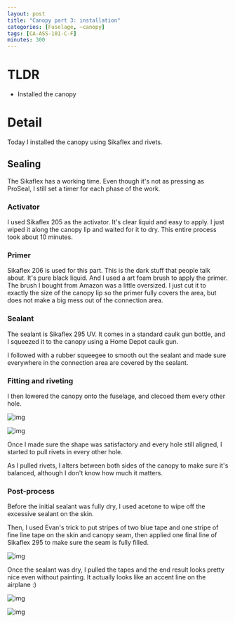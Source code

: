 ```yaml
---
layout: post
title: "Canopy part 3: installation"
categories: [Fuselage, ~canopy]
tags: [CA-ASS-101-C-F]
minutes: 300
---
```


# TLDR

- Installed the canopy

# Detail

Today I installed the canopy using Sikaflex and rivets.

## Sealing

The Sikaflex has a working time. Even though it's not as pressing as ProSeal, I still set a timer for each phase of the work.

### Activator

I used Sikaflex 205 as the activator. It's clear liquid and easy to apply. I just wiped it along the canopy lip and waited for it to dry. This entire process took about 10 minutes.

### Primer

Sikaflex 206 is used for this part. This is the dark stuff that people talk about. It's pure black liquid. And I used a art foam brush to apply the primer. The brush I bought from Amazon was a little oversized. I just cut it to exactly the size of the canopy lip so the primer fully covers the area, but does not make a big mess out of the connection area.

### Sealant

The sealant is Sikaflex 295 UV. It comes in a standard caulk gun bottle, and I squeezed it to the canopy using a Home Depot caulk gun.

I followed with a rubber squeegee to smooth out the sealant and made sure everywhere in the connection area are covered by the sealant.

### Fitting and riveting

I then lowered the canopy onto the fuselage, and clecoed them every other hole.

![img](https://lh3.googleusercontent.com/pw/AP1GczPaSKthk1l7Bz4Ams_kqK20rkt7zWCuIquB-WDG4nwmc6eZ8VK8Pq1hfvPFKvWaOMM1Xg0MQTB-7-4cU7w9IEf86YK8VfBC30hS6p6uqLfzTEaWypitXl2Bd11DezmtPvkfHo5cbgGzzDT4O7Ygb7KWIA=w2274-h1712-s-no-gm?authuser=3)

![img](https://lh3.googleusercontent.com/pw/AP1GczOJWzr8ljOJCjzdOA0HLNhAh0O-4WZbPyKoQ29iD1pm9tGo6jWpTp89v5ykyxxnLa0C3eic6IPMCO1YorUV_ec-uvg6mtdlQ0g8IKn9NtYTwjVjSmNjWvz0EbYQOdykpSbQGbwkZwAQuD8gMVCa09uHBA=w2274-h1712-s-no-gm?authuser=3)

Once I made sure the shape was satisfactory and every hole still aligned, I started to pull rivets in every other hole.

As I pulled rivets, I alters between both sides of the canopy to make sure it's balanced, although I don't know how much it matters.

### Post-process

Before the initial sealant was fully dry, I used acetone to wipe off the excessive sealant on the skin.

Then, I used Evan's trick to put stripes of two blue tape and one stripe of fine line tape on the skin and canopy seam, then applied one final line of Sikaflex 295 to make sure the seam is fully filled.

![img](https://lh3.googleusercontent.com/pw/AP1GczOqPnQ_XkgYIsnGjbzEDxmOvIUPTn19fbxwxUqyPkJW6jPPc-T_knoR94FINCzJJhvyCh91Fz3wPtpOJWkz4coXEafP42GU0Rk2T8gdn0oqIXF7G0gOqsNRk2wik0cXSMgLxVOK9qTS6KO2z7zGGEoLaw=w2274-h1712-s-no-gm?authuser=3)

Once the sealant was dry, I pulled the tapes and the end result looks pretty nice even without painting. It actually looks like an accent line on the airplane :)

![img](https://lh3.googleusercontent.com/pw/AP1GczO75RDCKFTQ16Drz2JoJBOcz2XYrCVNVuwvG8ZQBeqfdM0LqAfb9xPYcMmY_o95y8hFv6DqYC24j3yPg8kPnEs8ZzC23--4CfKllAIYixa89Lf9w3HhaaVsN6t3lnrTxF6S8J3Idtf35JqKn-4jhIm6HQ=w2274-h1712-s-no-gm?authuser=3)

![img](https://lh3.googleusercontent.com/pw/AP1GczNOxNcwfq-EEk9aN859uVxm7PmZbEIEPjTBlUZKS9In6ke6LWVmQtwQuOwYyYDelB-tpG5Yyy7aWXmq42Rsc3wzrIxocFelAE1uUdisSM4GcyM9AKBWGoeoFVixdqvvcpy395VahDDblXiXAVYza9O7vw=w2274-h1712-s-no-gm?authuser=3)
